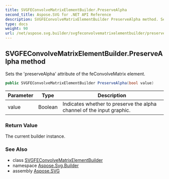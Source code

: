 ```yaml
---
title: SVGFEConvolveMatrixElementBuilder.PreserveAlpha
second_title: Aspose.SVG for .NET API Reference
description: SVGFEConvolveMatrixElementBuilder PreserveAlpha method. Sets the preserveAlpha attribute of the feConvolveMatrix element
type: docs
weight: 90
url: /net/aspose.svg.builder/svgfeconvolvematrixelementbuilder/preservealpha/
---
```

## SVGFEConvolveMatrixElementBuilder.PreserveAlpha method

Sets the 'preserveAlpha' attribute of the feConvolveMatrix element.

```csharp
public SVGFEConvolveMatrixElementBuilder PreserveAlpha(bool value)
```

| Parameter | Type | Description |
| --- | --- | --- |
| value | Boolean | Indicates whether to preserve the alpha channel of the input graphic. |

### Return Value

The current builder instance.

### See Also

* class [SVGFEConvolveMatrixElementBuilder](../)
* namespace [Aspose.Svg.Builder](../../../aspose.svg.builder/)
* assembly [Aspose.SVG](../../../)
